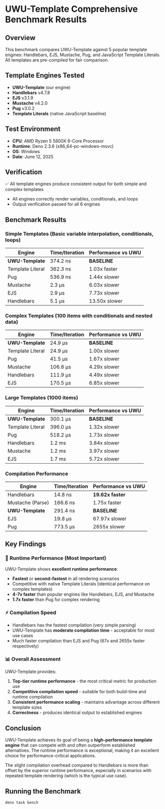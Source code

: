 # UWU-Template Comprehensive Benchmark Results

## Overview
This benchmark compares UWU-Template against 5 popular template engines: Handlebars, EJS, Mustache, Pug, and JavaScript Template Literals. All templates are pre-compiled for fair comparison.

## Template Engines Tested
- **UWU-Template** (our engine)
- **Handlebars** v4.7.8
- **EJS** v3.1.9
- **Mustache** v4.2.0
- **Pug** v3.0.2
- **Template Literals** (native JavaScript baseline)

## Test Environment
- **CPU**: AMD Ryzen 5 5600X 6-Core Processor
- **Runtime**: Deno 2.3.6 (x86_64-pc-windows-msvc)
- **OS**: Windows
- **Date**: June 12, 2025

## Verification
✅ All template engines produce consistent output for both simple and complex templates
- All engines correctly render variables, conditionals, and loops
- Output verification passed for all 6 engines

## Benchmark Results

### Simple Templates (Basic variable interpolation, conditionals, loops)
| Engine | Time/Iteration | Performance vs UWU |
|--------|-----------------|-------------------|
| **UWU-Template** | 374.2 ns | **BASELINE** |
| Template Literal | 362.3 ns | 1.03x faster |
| Pug | 536.9 ns | 1.44x slower |
| Mustache | 2.3 µs | 6.03x slower |
| EJS | 2.9 µs | 7.73x slower |
| Handlebars | 5.1 µs | 13.50x slower |

### Complex Templates (100 items with conditionals and nested data)
| Engine | Time/Iteration | Performance vs UWU |
|--------|-----------------|-------------------|
| **UWU-Template** | 24.9 µs | **BASELINE** |
| Template Literal | 24.9 µs | 1.00x slower |
| Pug | 41.5 µs | 1.67x slower |
| Mustache | 106.8 µs | 4.29x slower |
| Handlebars | 111.9 µs | 4.49x slower |
| EJS | 170.5 µs | 6.85x slower |

### Large Templates (1000 items)
| Engine | Time/Iteration | Performance vs UWU |
|--------|-----------------|-------------------|
| **UWU-Template** | 300.1 µs | **BASELINE** |
| Template Literal | 396.0 µs | 1.32x slower |
| Pug | 518.2 µs | 1.73x slower |
| Handlebars | 1.2 ms | 3.84x slower |
| Mustache | 1.2 ms | 3.97x slower |
| EJS | 1.7 ms | 5.72x slower |

### Compilation Performance
| Engine | Time/Iteration | Performance vs UWU |
|--------|-----------------|-------------------|
| Handlebars | 14.8 ns | **19.62x faster** |
| Mustache (Parse) | 166.6 ns | 1.75x faster |
| **UWU-Template** | 291.4 ns | **BASELINE** |
| EJS | 19.8 µs | 67.97x slower |
| Pug | 773.5 µs | 2655x slower |
## Key Findings

### 🚀 Runtime Performance (Most Important)
UWU-Template shows **excellent runtime performance**:
- **Fastest** or **second-fastest** in all rendering scenarios
- Competitive with native Template Literals (identical performance on complex templates)
- **4-7x faster** than popular engines like Handlebars, EJS, and Mustache
- **1.7x faster** than Pug for complex rendering

### ⚡ Compilation Speed
- Handlebars has the fastest compilation (very simple parsing)
- UWU-Template has **moderate compilation time** - acceptable for most use cases
- Much faster compilation than EJS and Pug (67x and 2655x faster respectively)

### 📊 Overall Assessment
UWU-Template provides:
1. **Top-tier runtime performance** - the most critical metric for production use
2. **Competitive compilation speed** - suitable for both build-time and runtime compilation
3. **Consistent performance scaling** - maintains advantage across different template sizes
4. **Correctness** - produces identical output to established engines

## Conclusion
UWU-Template achieves its goal of being a **high-performance template engine** that can compete with and often outperform established alternatives. The runtime performance is exceptional, making it an excellent choice for performance-critical applications.

The slight compilation overhead compared to Handlebars is more than offset by the superior runtime performance, especially in scenarios with repeated template rendering (which is the typical use case).

## Running the Benchmark
```bash
deno task bench
```
